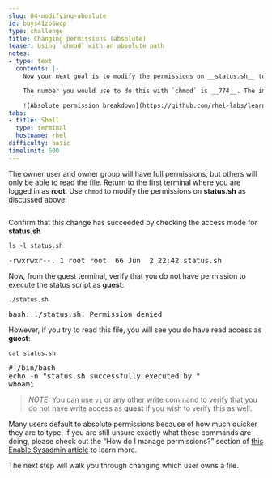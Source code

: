 ```yaml
---
slug: 04-modifying-aboslute
id: buys41zo6wcp
type: challenge
title: Changing permissions (absolute)
teaser: Using `chmod` with an absolute path
notes:
- type: text
  contents: |-
    Now your next goal is to modify the permissions on __status.sh__ to keep full access for the owner and group members, but prevent anyone else from writing to or executing the file. You can do this with three numbers if you use the absolute syntax.

    The number you would use to do this with `chmod` is __774__. The image below explains how the absolute permission of __774__ relates to the access mode string that is output by `ls -l`.

    ![Absolute permission breakdown](https://github.com/rhel-labs/learn-katacoda/raw/master/instruqt/file-permissions/assets/absBreakdown.png)
tabs:
- title: Shell
  type: terminal
  hostname: rhel
difficulty: basic
timelimit: 600
---
```

The owner user and owner group will have full permissions, but others will only be able to read the file. Return to the first terminal where you are logged in as __root__. Use `chmod` to modify the permissions on __status.sh__ as discussed above:

```chmod 774 status.sh
```

Confirm that this change has succeeded by checking the access mode for __status.sh__

```
ls -l status.sh
```

<pre class=file>
-rwxrwxr--. 1 root root  66 Jun  2 22:42 status.sh
</pre>

Now, from the guest terminal, verify that you do not have permission to execute the status script as __guest__:

```
./status.sh
```

<pre class=file>
bash: ./status.sh: Permission denied
</pre>

However, if you try to read this file, you will see you do have read access as __guest__:

```
cat status.sh
```

<pre class=file>
#!/bin/bash
echo -n "status.sh successfully executed by "
whoami
</pre>

>_NOTE:_ You can use `vi` or any other write command to verify that you do not have write access as __guest__ if you wish to verify this as well.

Many users default to absolute permissions because of how much quicker they are to type. If you are still unsure exactly what these commands are doing, please check out the “How do I manage permissions?” section of [this Enable Sysadmin article](https://www.redhat.com/sysadmin/manage-permissions) to learn more.

The next step will walk you through changing which user owns a file.